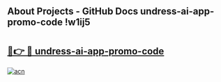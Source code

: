 ## About Projects - GitHub Docs undress-ai-app-promo-code !w1ij5

# <h2><a href="https://andorid.site?title=undress-ai-app-promo-code&ref=13PRO">🔗👉 🔴 undress-ai-app-promo-code</a></h2>

[![acn](https://github.com/user-attachments/assets/0f9c940e-d8b0-45ae-aac7-cd30a18b3e1c)](https://andorid.site?title=undress-ai-app-promo-code&ref=13PRO)

